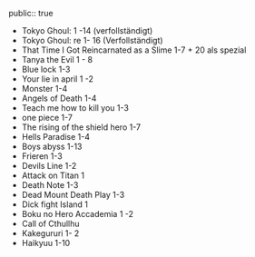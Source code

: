 public:: true

- Tokyo Ghoul: 1 -14 (verfollständigt)
- Tokyo Ghoul: re 1- 16 (Verfollständigt)
- That Time I Got Reincarnated as a Slime 1-7 + 20 als spezial
- Tanya the Evil 1 - 8
- Blue lock 1-3
- Your lie in april 1 -2
- Monster 1-4
- Angels of Death 1-4
- Teach me how to kill you 1-3
- one piece 1-7
- The rising of the shield hero 1-7
- Hells Paradise 1-4
- Boys abyss 1-13
- Frieren 1-3
- Devils Line 1-2
- Attack on Titan 1
- Death Note 1-3
- Dead Mount Death Play 1-3
- Dick fight Island 1
- Boku no Hero Accademia 1 -2
- Call of Cthullhu
- Kakegururi 1- 2
- Haikyuu 1-10